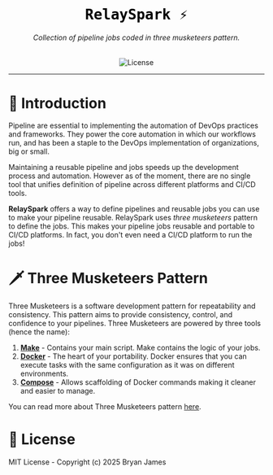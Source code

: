 <div align="center">
  <!-- <img src="https://helm.sh/img/helm.svg" title="Helm" alt="Helm" width="256" height="256" style="filter: url(#glow);" /> -->

<svg xmlns="http://www.w3.org/2000/svg" version="1.1" height="0">
  <defs>
    <filter id="glow">
      <feGaussianBlur stdDeviation="15" result="coloredBlur"/>
      <feMerge>
        <feMergeNode in="coloredBlur"/>
        <feMergeNode in="SourceGraphic"/>
      </feMerge>
    </filter>
  </defs>
</svg>

<link href="https://fonts.googleapis.com/css?family=Onest&display=swap" rel="stylesheet">

<h1 style="font-family: Onest, monospace; color: black; ">RelaySpark ⚡</h1>
<h6>Collection of pipeline jobs coded in three musketeers pattern.</h6>

![License](https://img.shields.io/github/license/BryanJames16/RelaySpark)

</div>

---

# 📜 Introduction

Pipeline are essential to implementing the  automation of DevOps practices and frameworks. They power the core automation in which our workflows run, and has been a staple to the DevOps implementation of organizations, big or small.

Maintaining a reusable pipeline and jobs speeds up the development process and automation. However as of the moment, there are no single tool that unifies definition of pipeline across different platforms and CI/CD tools.

**RelaySpark** offers a way to define pipelines and reusable jobs you can use to make your pipeline reusable. RelaySpark uses *three musketeers* pattern to define the jobs. This makes your pipeline jobs reusable and portable to CI/CD platforms. In fact, you don't even need a CI/CD platform to run the jobs!

# 🗡️ Three Musketeers Pattern

Three Musketeers is a software development pattern for repeatability and consistency. This pattern aims to provide consistency, control, and confidence to your pipelines. Three Musketeers are powered by three tools (hence the name):

1. **[Make](https://www.gnu.org/software/make/)** - Contains your main script. Make contains the logic of your jobs.
2. **[Docker](https://docs.docker.com/get-started/introduction/)** - The heart of your portability. Docker ensures that you can execute tasks with the same configuration as it was on different environments.
3. **[Compose](https://docs.docker.com/compose/)** - Allows scaffolding of Docker commands making it cleaner and easier to manage.

You can read more about Three Musketeers pattern [here](https://3musketeers.pages.dev/guide/).

# 📄 License

MIT License - Copyright (c) 2025 Bryan James

